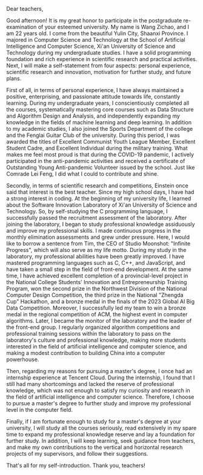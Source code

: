 Dear teachers,

Good afternoon! It is my great honor to participate in the postgraduate re-examination of your esteemed university. My name is Wang Zichao, and I am 22 years old. I come from the beautiful Yulin City, Shaanxi Province. I majored in Computer Science and Technology at the School of Artificial Intelligence and Computer Science, Xi'an University of Science and Technology during my undergraduate studies. I have a solid programming foundation and rich experience in scientific research and practical activities. Next, I will make a self-statement from four aspects: personal experience, scientific research and innovation, motivation for further study, and future plans.

First of all, in terms of personal experience, I have always maintained a positive, enterprising, and passionate attitude towards life, constantly learning. During my undergraduate years, I conscientiously completed all the courses, systematically mastering core courses such as Data Structure and Algorithm Design and Analysis, and independently expanding my knowledge in the fields of machine learning and deep learning. In addition to my academic studies, I also joined the Sports Department of the college and the Fenglai Guitar Club of the university. During this period, I was awarded the titles of Excellent Communist Youth League Member, Excellent Student Cadre, and Excellent Individual during the military training. What makes me feel most proud is that during the COVID-19 pandemic, I actively participated in the anti-pandemic activities and received a certificate of Outstanding Young Anti-pandemic Volunteer issued by the school. Just like Comrade Lei Feng, I did what I could to contribute and shine.

Secondly, in terms of scientific research and competitions, Einstein once said that interest is the best teacher. Since my high school days, I have had a strong interest in coding. At the beginning of my university life, I learned about the Software Innovation Laboratory of Xi'an University of Science and Technology. So, by self-studying the C programming language, I successfully passed the recruitment assessment of the laboratory. After joining the laboratory, I began to study professional knowledge assiduously and improve my professional skills. I made continuous progress in the monthly elimination assessments and grew under pressure. Here, I would like to borrow a sentence from Tim, the CEO of Studio Moonshot: "Infinite Progress", which will also serve as my life motto. During my study in the laboratory, my professional abilities have been greatly improved. I have mastered programming languages such as C, C++, and JavaScript, and have taken a small step in the field of front-end development. At the same time, I have achieved excellent completion of a provincial-level project in the National College Students' Innovation and Entrepreneurship Training Program, won the second prize in the Northwest Division of the National Computer Design Competition, the third prize in the National "Zhengda Cup" Hackathon, and a bronze medal in the finals of the 2023 Global AI Big Data Competition. Moreover, I successfully led my team to win a bronze medal in the regional competition of ACM, the highest event in computer algorithms. Later, I became the monitor of the laboratory and the leader of the front-end group. I regularly organized algorithm competitions and professional training sessions within the laboratory to pass on the laboratory's culture and professional knowledge, making more students interested in the field of artificial intelligence and computer science, and making a modest contribution to building China into a computer powerhouse.

Then, regarding my reasons for pursuing a master's degree, I once had an internship experience at Tencent Cloud. During the internship, I found that I still had many shortcomings and lacked the reserve of professional knowledge, which was not enough to satisfy my curiosity and research in the field of artificial intelligence and computer science. Therefore, I choose to pursue a master's degree to further study and improve my professional level in the computer field.

Finally, if I am fortunate enough to study for a master's degree at your university, I will study all the courses seriously, read extensively in my spare time to expand my professional knowledge reserve and lay a foundation for further study. In addition, I will keep learning, seek guidance from teachers, and make my own contributions to the vertical and horizontal research projects of my supervisors, and follow their suggestions.

That's all for my self-introduction. Thank you, teachers!